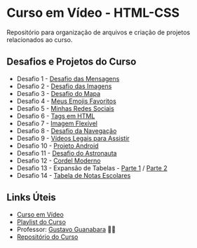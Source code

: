 # Curso em Vídeo - HTML-CSS

Repositório para organização de arquivos e criação de projetos relacionados ao curso.

## Desafios e Projetos do Curso

* Desafio 1 - [Desafio das Mensagens](https://kaiqueteixeira.github.io/Aprendendo-HTML-CSS/M%C3%B3dulo%201/Desafios/d001/index.html)
* Desafio 2 - [Desafio das Imagens](https://kaiqueteixeira.github.io/Aprendendo-HTML-CSS/M%C3%B3dulo%201/Desafios/d002/index.html)
* Desafio 3 - [Desafio do Mapa](https://kaiqueteixeira.github.io/Aprendendo-HTML-CSS/M%C3%B3dulo%201/Desafios/d003/index.html)
* Desafio 4 - [Meus Emojis Favoritos](https://kaiqueteixeira.github.io/Aprendendo-HTML-CSS/M%C3%B3dulo%201/Desafios/d004/index.html)
* Desafio 5 - [Minhas Redes Sociais](https://kaiqueteixeira.github.io/Aprendendo-HTML-CSS/M%C3%B3dulo%201/Desafios/d005/index.html)
* Desafio 6 - [Tags em HTML](https://kaiqueteixeira.github.io/Aprendendo-HTML-CSS/M%C3%B3dulo%201/Desafios/d006/index.html)
* Desafio 7 - [Imagem Flexível](https://kaiqueteixeira.github.io/Aprendendo-HTML-CSS/M%C3%B3dulo%201/Desafios/d007/index.html)
* Desafio 8 - [Desafio da Navegação](https://kaiqueteixeira.github.io/Aprendendo-HTML-CSS/M%C3%B3dulo%201/Desafios/d008/index.html)
* Desafio 9 - [Vídeos Legais para Assistir](https://kaiqueteixeira.github.io/Aprendendo-HTML-CSS/M%C3%B3dulo%201/Desafios/d009/index.html)
* Desafio 10 - [Projeto Android](https://kaiqueteixeira.github.io/Aprendendo-HTML-CSS/M%C3%B3dulo%202/Desafios/d010/)
* Desafio 11 - [Desafio do Astronauta]()
* Desafio 12 - [Cordel Moderno]()
* Desafio 13 - Expansão de Tabelas - [Parte 1]() / [Parte 2]()
* Desafio 14 - [Tabela de Notas Escolares]()

## Links Úteis

* [Curso em Vídeo](https://www.cursoemvideo.com/)
* [Playlist do Curso](https://www.youtube.com/playlist?list=PLHz_AreHm4dkZ9-atkcmcBaMZdmLHft8n)
* Professor: [Gustavo Guanabara](https://github.com/gustavoguanabara) 🖖🏻
* [Repositório do Curso](https://github.com/gustavoguanabara/html-css)
